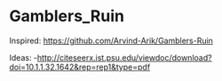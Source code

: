 # Gamblers_Ruin

Inspired: https://github.com/Arvind-Arik/Gamblers-Ruin


Ideas:
-http://citeseerx.ist.psu.edu/viewdoc/download?doi=10.1.1.32.1642&rep=rep1&type=pdf
